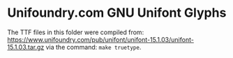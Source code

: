 # Unifoundry.com GNU Unifont Glyphs

The TTF files in this folder were compiled from:
https://www.unifoundry.com/pub/unifont/unifont-15.1.03/unifont-15.1.03.tar.gz
via the command: `make truetype`.
